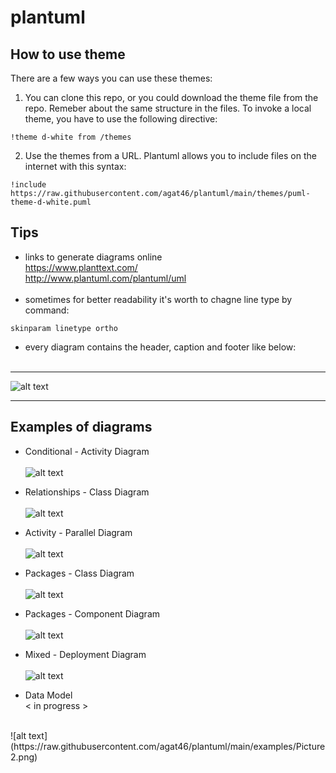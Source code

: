 # plantuml

## How to use theme
There are a few ways you can use these themes:

1. You can clone this repo, or you could download the theme file from the repo. Remeber about the same structure in the files.
To invoke a local theme, you have to use the following directive:
```
!theme d-white from /themes
```

2. Use the themes from a URL. Plantuml allows you to include files on the internet with this syntax:
```
!include https://raw.githubusercontent.com/agat46/plantuml/main/themes/puml-theme-d-white.puml
```

## Tips
- links to generate diagrams online <br />
https://www.planttext.com/<br />http://www.plantuml.com/plantuml/uml<br /><br />
- sometimes for better readability it's worth to chagne line type by command:<br />
```
skinparam linetype ortho
```
- every diagram contains the header, caption and footer like below:<br /><br />
______________________________________________________
![alt text](https://raw.githubusercontent.com/agat46/plantuml/main/graphics/example.png)<br />
______________________________________________________


## Examples of diagrams
- Conditional - Activity Diagram <br /><br />
![alt text](https://raw.githubusercontent.com/agat46/plantuml/main/examples/1-conditional.png) <br />

- Relationships - Class Diagram <br /><br />
![alt text](https://raw.githubusercontent.com/agat46/plantuml/main/examples/2-relations-class.png) <br />

- Activity - Parallel Diagram <br /><br />
![alt text](https://raw.githubusercontent.com/agat46/plantuml/main/examples/3-parallel-activity.png) <br />

- Packages - Class Diagram <br /><br />
![alt text](https://raw.githubusercontent.com/agat46/plantuml/main/examples/4-class-packages.png) <br />

- Packages - Component Diagram <br /><br />
![alt text](https://raw.githubusercontent.com/agat46/plantuml/main/examples/5-components-packages.png) <br />

- Mixed - Deployment Diagram <br /><br />
![alt text](https://raw.githubusercontent.com/agat46/plantuml/main/examples/6-deployment-mixed.png) <br />




- Data Model <br />
< in progress ><br />

<br />
![alt text](https://raw.githubusercontent.com/agat46/plantuml/main/examples/Picture2.png) <br />
